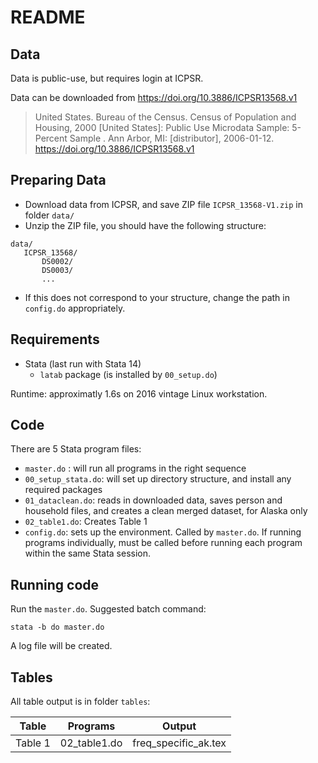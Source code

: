 # README

## Data

Data is public-use, but requires login at ICPSR. 

Data can be downloaded from https://doi.org/10.3886/ICPSR13568.v1

> United States. Bureau of the Census. Census of Population and Housing, 2000 [United States]:  Public Use Microdata Sample:  5-Percent Sample    . Ann Arbor, MI: [distributor], 2006-01-12. https://doi.org/10.3886/ICPSR13568.v1

## Preparing Data

- Download data from ICPSR, and save ZIP file `ICPSR_13568-V1.zip` in folder `data/`
- Unzip the ZIP file, you should have the following structure:
```
data/
   ICPSR_13568/
       DS0002/
       DS0003/
       ...
```
- If this does not correspond to your structure, change the path in `config.do` appropriately.

## Requirements

- Stata (last run with Stata 14)
  - `latab`  package (is installed by `00_setup.do`)

Runtime: approximatly 1.6s on 2016 vintage Linux workstation.

## Code

There are 5 Stata program files:

- `master.do` : will run all programs in the right sequence
- `00_setup_stata.do`: will set up directory structure, and install any required packages
- `01_dataclean.do`: reads in downloaded data, saves person and household files, and creates a clean merged dataset, for Alaska only
- `02_table1.do`: Creates Table 1
- `config.do`: sets up the environment. Called by `master.do`. If running programs individually, must be called before running each program within the same Stata session.

## Running code

Run the `master.do`. Suggested batch command:
```
stata -b do master.do
```
A log file will be created.

## Tables

All table output is in folder `tables`:

| Table | Programs | Output |
|-------|----------|--------|
| Table 1 | 02_table1.do | freq_specific_ak.tex |

